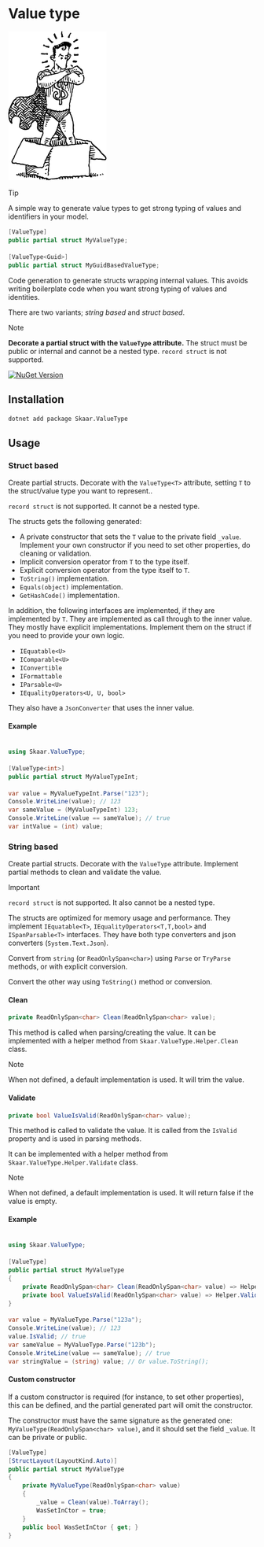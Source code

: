 Value type
===

<img alt="icon" style="width: 200px;" src="./resources/logo.svg" />

> [!TIP]
> A simple way to generate value types to get strong typing of values and identifiers in your model.

```csharp
[ValueType]
public partial struct MyValueType;

[ValueType<Guid>]
public partial struct MyGuidBasedValueType;
```

Code generation to generate structs wrapping internal values.
This avoids writing boilerplate code when you want strong typing of values and identities.

There are two variants; _string based_ and _struct based_.

> [!NOTE]
> **Decorate a partial struct with the `ValueType` attribute.**
> The struct must be public or internal and cannot be a nested type. 
> `record struct` is not supported.

[![NuGet Version](https://img.shields.io/nuget/v/Skaar.ValueType.svg)](https://www.nuget.org/packages/Skaar.ValueType)

## Installation

```bash
dotnet add package Skaar.ValueType
```

## Usage

### Struct based

Create partial structs. Decorate with the `ValueType<T>` attribute, setting `T` to the struct/value type you want to represent..

`record struct` is not supported.
It cannot be a nested type.

The structs gets the following generated:
- A private constructor that sets the `T` value to the private field `_value`.
  Implement your own constructor if you need to set other properties, do cleaning or validation.
- Implicit conversion operator from `T` to the type itself.
- Explicit conversion operator from the type itself to `T`.
- `ToString()` implementation.
- `Equals(object)` implementation.
- `GetHashCode()` implementation.

In addition, the following interfaces are implemented, if they are implemented by `T`.
They are implemented as call through to the inner value. They mostly have explicit implementations.
Implement them on the struct if you need to provide your own logic.
- `IEquatable<U>`
- `IComparable<U>`
- `IConvertible`
- `IFormattable`
- `IParsable<U>`
- `IEqualityOperators<U, U, bool>`

They also have a `JsonConverter` that uses the inner value.

#### Example

```csharp

using Skaar.ValueType;

[ValueType<int>] 
public partial struct MyValueTypeInt;

var value = MyValueTypeInt.Parse("123");
Console.WriteLine(value); // 123
var sameValue = (MyValueTypeInt) 123;
Console.WriteLine(value == sameValue); // true
var intValue = (int) value;
```

### String based

Create partial structs. Decorate with the `ValueType` attribute.
Implement partial methods to clean and validate the value.

> [!IMPORTANT]
> `record struct` is not supported.
> It also cannot be a nested type.

The structs are optimized for memory usage and performance.
They implement `IEquatable<T>`, `IEqualityOperators<T,T,bool>` and `ISpanParsable<T>` interfaces.
They have both type converters and json converters (`System.Text.Json`).

Convert from `string` (or `ReadOnlySpan<char>`) using `Parse` or `TryParse` methods,
or with explicit conversion.

Convert the other way using `ToString()` method or conversion.

#### Clean

```csharp
private ReadOnlySpan<char> Clean(ReadOnlySpan<char> value);
```

This method is called when parsing/creating the value.
It can be implemented with a helper method from `Skaar.ValueType.Helper.Clean` class.

> [!NOTE] 
> When not defined, a default implementation is used. It will trim the value.

#### Validate

```csharp
private bool ValueIsValid(ReadOnlySpan<char> value);
``` 

This method is called to validate the value.
It is called from the `IsValid` property and is used in parsing methods.

It can be implemented with a helper method from `Skaar.ValueType.Helper.Validate` class.

> [!NOTE] 
> When not defined, a default implementation is used. It will return false if the value is empty.

#### Example

```csharp

using Skaar.ValueType;

[ValueType]
public partial struct MyValueType
{
    private ReadOnlySpan<char> Clean(ReadOnlySpan<char> value) => Helper.Clean.RemoveNonDigits(value);
    private bool ValueIsValid(ReadOnlySpan<char> value) => Helper.Validate.IsMatch(value, new Regex(@"^\d{3}$"));
} 

var value = MyValueType.Parse("123a");
Console.WriteLine(value); // 123
value.IsValid; // true
var sameValue = MyValueType.Parse("123b");
Console.WriteLine(value == sameValue); // true
var stringValue = (string) value; // Or value.ToString();
```

#### Custom constructor

If a custom constructor is required (for instance, to set other properties),
this can be defined, and the partial generated part will omit the constructor.

The constructor must have the same signature as the generated one:
`MyValueType(ReadOnlySpan<char> value)`, and it should set 
the field `_value`. It can be private or public.

```C#
[ValueType]
[StructLayout(LayoutKind.Auto)]
public partial struct MyValueType
{
    private MyValueType(ReadOnlySpan<char> value)
    {
        _value = Clean(value).ToArray();
        WasSetInCtor = true;
    }
    public bool WasSetInCtor { get; }
}
```